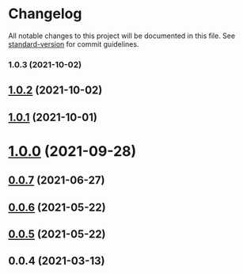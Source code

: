# Changelog

All notable changes to this project will be documented in this file. See [standard-version](https://github.com/conventional-changelog/standard-version) for commit guidelines.

### 1.0.3 (2021-10-02)

## [1.0.2](https://github.com/Angular2Guy/ngx-simple-charts/compare/1.0.1...1.0.2) (2021-10-02)



## [1.0.1](https://github.com/Angular2Guy/ngx-simple-charts/compare/1.0.0...1.0.1) (2021-10-01)



# [1.0.0](https://github.com/Angular2Guy/ngx-simple-charts/compare/0.0.7...1.0.0) (2021-09-28)



## [0.0.7](https://github.com/Angular2Guy/ngx-simple-charts/compare/0.0.6...0.0.7) (2021-06-27)



## [0.0.6](https://github.com/Angular2Guy/ngx-simple-charts/compare/0.0.5...0.0.6) (2021-05-22)



## [0.0.5](https://github.com/Angular2Guy/ngx-simple-charts/compare/0.0.4...0.0.5) (2021-05-22)



## 0.0.4 (2021-03-13)
